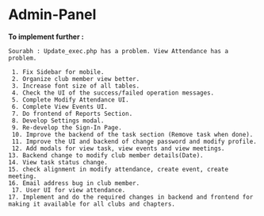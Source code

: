 # Admin-Panel


<b>To implement further :</b> 
 
   
    Sourabh : Update_exec.php has a problem. View Attendance has a problem.

     1. Fix Sidebar for mobile.
     2. Organize club member view better.
     3. Increase font size of all tables.
     4. Check the UI of the success/failed operation messages.
     5. Complete Modify Attendance UI.
     6. Complete View Events UI.
     7. Do frontend of Reports Section.
     8. Develop Settings modal.
     9. Re-develop the Sign-In Page.
     10. Improve the backend of the task section (Remove task when done). 
     11. Improve the UI and backend of change password and modify profile. 
     12. Add modals for view task, view events and view meetings.
	13. Backend change to modify club member details(Date).
	14. View task status change.
	15. check alignment in modify attendance, create event, create meeting.
	16. Email address bug in club member.
     17. User UI for view attendance.
	17. Implement and do the required changes in backend and frontend for making it available for all clubs and chapters. 

